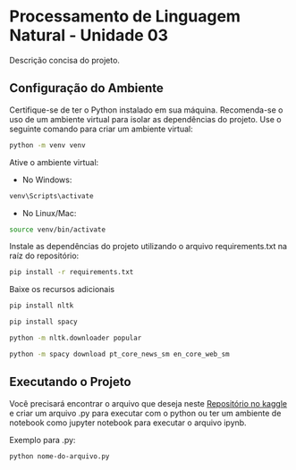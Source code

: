 # Processamento de Linguagem Natural - Unidade 03

Descrição concisa do projeto.

## Configuração do Ambiente

Certifique-se de ter o Python instalado em sua máquina. Recomenda-se o uso de um ambiente virtual para isolar as dependências do projeto. Use o seguinte comando para criar um ambiente virtual:

```bash
python -m venv venv
```

Ative o ambiente virtual:

- No Windows:

```bash
venv\Scripts\activate
```

- No Linux/Mac:

```bash
source venv/bin/activate
```

Instale as dependências do projeto utilizando o arquivo requirements.txt na raíz do repositório:

```bash
pip install -r requirements.txt
```

Baixe os recursos adicionais

```bash
pip install nltk

pip install spacy

python -m nltk.downloader popular

python -m spacy download pt_core_news_sm en_core_web_sm
```

## Executando o Projeto

Você precisará encontrar o arquivo que deseja neste [Repositório no kaggle](https://www.kaggle.com/code/mariagabrielareis/pln-modelos-para-pln/notebook) e criar um arquivo .py para executar com o python ou ter um ambiente de notebook como jupyter notebook para executar o arquivo ipynb.

Exemplo para .py:

```bash
python nome-do-arquivo.py
```
